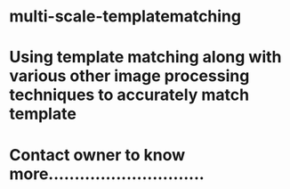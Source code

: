 # multi-scale-templatematching
# Using template matching along with various other image processing techniques to accurately match template 
# Contact owner to know more..............................
